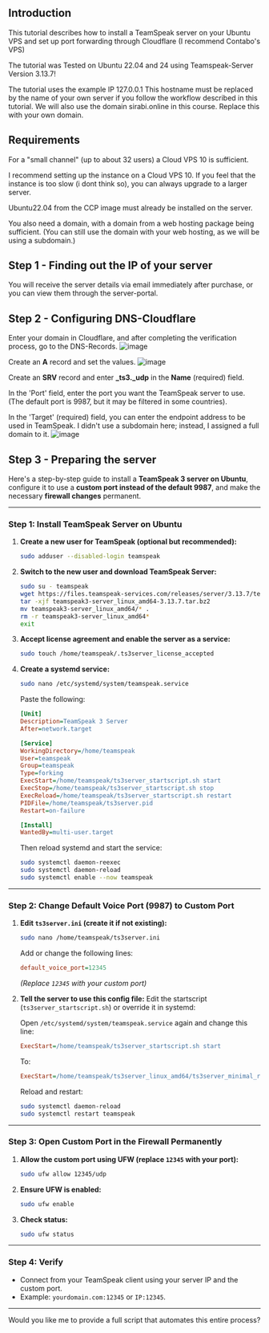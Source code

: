 Introduction
---------------------------------------------------------------------
This tutorial describes how to install a TeamSpeak server on your Ubuntu VPS and set up port forwarding through Cloudflare (I recommend Contabo's VPS)

The tutorial was Tested on Ubuntu 22.04 and 24 using Teamspeak-Server Version 3.13.7!

The tutorial uses the example IP 127.0.0.1
This hostname must be replaced by the name of your own server if you follow the workflow described in this tutorial.
We will also use the domain sirabi.online in this course. Replace this with your own domain.


Requirements
---------------------------------------------------------------------
For a "small channel" (up to about 32 users) a Cloud VPS 10 is sufficient.

I recommend setting up the instance on a Cloud VPS 10. If you feel that the instance is too slow (i dont think so), you can always upgrade to a larger server.

Ubuntu22.04 from the CCP image must already be installed on the server.

You also need a domain, with a domain from a web hosting package being sufficient. (You can still use the domain with your web hosting, as we will be using a subdomain.)

Step 1 - Finding out the IP of your server
---------------------------------------------------------------------
You will receive the server details via email immediately after purchase, or you can view them through the server-portal.

Step 2 - Configuring DNS-Cloudflare
---------------------------------------------------------------------
Enter your domain in Cloudflare, and after completing the verification process, go to the DNS-Records.
![image](https://github.com/user-attachments/assets/4fdc692c-a6d8-4275-84f3-d1371878efdb)

Create an **A** record and set the values.
![image](https://github.com/user-attachments/assets/fd555d3b-2d6c-47fe-9202-afa9044100bc)

Create an **SRV** record and enter **_ts3._udp** in the **Name** (required) field.

In the 'Port' field, enter the port you want the TeamSpeak server to use. (The default port is 9987, but it may be filtered in some countries).

In the 'Target' (required) field, you can enter the endpoint address to be used in TeamSpeak. I didn't use a subdomain here; instead, I assigned a full domain to it.
![image](https://github.com/user-attachments/assets/068e59d7-3753-41c8-839f-60a895b7c705)


Step 3 - Preparing the server
---------------------------------------------------------------------
Here's a step-by-step guide to install a **TeamSpeak 3 server on Ubuntu**, configure it to use a **custom port instead of the default 9987**, and make the necessary **firewall changes** permanent.

---

### **Step 1: Install TeamSpeak Server on Ubuntu**

1. **Create a new user for TeamSpeak (optional but recommended):**

   ```bash
   sudo adduser --disabled-login teamspeak
   ```

2. **Switch to the new user and download TeamSpeak Server:**

   ```bash
   sudo su - teamspeak
   wget https://files.teamspeak-services.com/releases/server/3.13.7/teamspeak3-server_linux_amd64-3.13.7.tar.bz2
   tar -xjf teamspeak3-server_linux_amd64-3.13.7.tar.bz2
   mv teamspeak3-server_linux_amd64/* .
   rm -r teamspeak3-server_linux_amd64*
   exit
   ```

3. **Accept license agreement and enable the server as a service:**

   ```bash
   sudo touch /home/teamspeak/.ts3server_license_accepted
   ```

4. **Create a systemd service:**

   ```bash
   sudo nano /etc/systemd/system/teamspeak.service
   ```

   Paste the following:

   ```ini
   [Unit]
   Description=TeamSpeak 3 Server
   After=network.target

   [Service]
   WorkingDirectory=/home/teamspeak
   User=teamspeak
   Group=teamspeak
   Type=forking
   ExecStart=/home/teamspeak/ts3server_startscript.sh start
   ExecStop=/home/teamspeak/ts3server_startscript.sh stop
   ExecReload=/home/teamspeak/ts3server_startscript.sh restart
   PIDFile=/home/teamspeak/ts3server.pid
   Restart=on-failure

   [Install]
   WantedBy=multi-user.target
   ```

   Then reload systemd and start the service:

   ```bash
   sudo systemctl daemon-reexec
   sudo systemctl daemon-reload
   sudo systemctl enable --now teamspeak
   ```

---

### **Step 2: Change Default Voice Port (9987) to Custom Port**

1. **Edit `ts3server.ini` (create it if not existing):**

   ```bash
   sudo nano /home/teamspeak/ts3server.ini
   ```

   Add or change the following lines:

   ```ini
   default_voice_port=12345
   ```

   *(Replace `12345` with your custom port)*

2. **Tell the server to use this config file:**
   Edit the startscript (`ts3server_startscript.sh`) or override it in systemd:

   Open `/etc/systemd/system/teamspeak.service` again and change this line:

   ```ini
   ExecStart=/home/teamspeak/ts3server_startscript.sh start
   ```

   To:

   ```ini
   ExecStart=/home/teamspeak/ts3server_linux_amd64/ts3server_minimal_runscript.sh inifile=ts3server.ini
   ```

   Reload and restart:

   ```bash
   sudo systemctl daemon-reload
   sudo systemctl restart teamspeak
   ```

---

### **Step 3: Open Custom Port in the Firewall Permanently**

1. **Allow the custom port using UFW (replace `12345` with your port):**

   ```bash
   sudo ufw allow 12345/udp
   ```

2. **Ensure UFW is enabled:**

   ```bash
   sudo ufw enable
   ```

3. **Check status:**

   ```bash
   sudo ufw status
   ```

---

### **Step 4: Verify**

* Connect from your TeamSpeak client using your server IP and the custom port.
* Example: `yourdomain.com:12345` or `IP:12345`.

---

Would you like me to provide a full script that automates this entire process?
